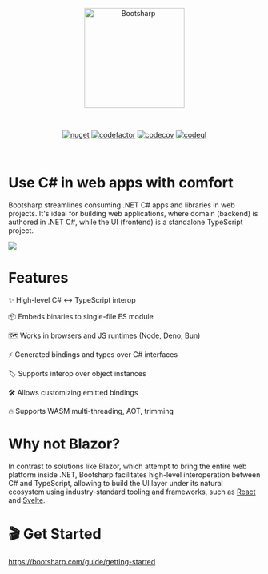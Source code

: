 <p align="center">
  <a href="https://bootsharp.com" target="_blank" rel="noopener noreferrer">
    <img width="200" src="https://raw.githubusercontent.com/elringus/bootsharp/main/docs/public/favicon.svg" alt="Bootsharp">
  </a>
</p>
<br/>
<p align="center">
  <a href="https://www.nuget.org/packages/Bootsharp"><img src="https://img.shields.io/nuget/v/Bootsharp" alt="nuget"></a>
  <a href="https://codefactor.io/repository/github/elringus/bootsharp/overview/main"><img src="https://codefactor.io/repository/github/elringus/bootsharp/badge/main" alt="codefactor"></a>
  <a href="https://codecov.io/gh/elringus/bootsharp"><img src="https://codecov.io/gh/elringus/bootsharp/branch/main/graph/badge.svg?token=AAhei51ETt" alt="codecov"></a>
  <a href="https://github.com/elringus/bootsharp/actions/workflows/codeql.yml"><img src="https://github.com/elringus/bootsharp/actions/workflows/codeql.yml/badge.svg" alt="codeql"></a>
</p>
<br/>

# Use C# in web apps with comfort

Bootsharp streamlines consuming .NET C# apps and libraries in web projects. It's ideal for building web applications, where domain (backend) is authored in .NET C#, while the UI (frontend) is a standalone TypeScript project.

![](https://raw.githubusercontent.com/elringus/bootsharp/main/docs/public/img/banner.png)

# Features

✨ High-level C# <-> TypeScript interop

📦 Embeds binaries to single-file ES module

🗺️ Works in browsers and JS runtimes (Node, Deno, Bun)

⚡ Generated bindings and types over C# interfaces

🏷️ Supports interop over object instances

🛠️ Allows customizing emitted bindings

🔥 Supports WASM multi-threading, AOT, trimming

# Why not Blazor?

In contrast to solutions like Blazor, which attempt to bring the entire web platform inside .NET, Bootsharp facilitates high-level interoperation between C# and TypeScript, allowing to build the UI layer under its natural ecosystem using industry-standard tooling and frameworks, such as [React](https://react.dev) and [Svelte](https://svelte.dev).

# 🎬 Get Started

https://bootsharp.com/guide/getting-started
